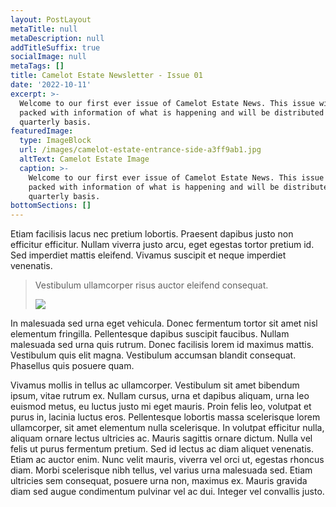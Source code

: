 ```yaml
---
layout: PostLayout
metaTitle: null
metaDescription: null
addTitleSuffix: true
socialImage: null
metaTags: []
title: Camelot Estate Newsletter - Issue 01
date: '2022-10-11'
excerpt: >-
  Welcome to our first ever issue of Camelot Estate News. This issue will be
  packed with information of what is happening and will be distributed on a
  quarterly basis.
featuredImage:
  type: ImageBlock
  url: /images/camelot-estate-entrance-side-a3ff9ab1.jpg
  altText: Camelot Estate Image
  caption: >-
    Welcome to our first ever issue of Camelot Estate News. This issue will be
    packed with information of what is happening and will be distributed on a
    quarterly basis.
bottomSections: []
---
```

Etiam facilisis lacus nec pretium lobortis. Praesent dapibus justo non efficitur efficitur. Nullam viverra justo arcu, eget egestas tortor pretium id. Sed imperdiet mattis eleifend. Vivamus suscipit et neque imperdiet venenatis.

> Vestibulum ullamcorper risus auctor eleifend consequat.
>
> ![](/images/camelot-estate-entrance-side-a3ff9ab1.jpg)

In malesuada sed urna eget vehicula. Donec fermentum tortor sit amet nisl elementum fringilla. Pellentesque dapibus suscipit faucibus. Nullam malesuada sed urna quis rutrum. Donec facilisis lorem id maximus mattis. Vestibulum quis elit magna. Vestibulum accumsan blandit consequat. Phasellus quis posuere quam.

Vivamus mollis in tellus ac ullamcorper. Vestibulum sit amet bibendum ipsum, vitae rutrum ex. Nullam cursus, urna et dapibus aliquam, urna leo euismod metus, eu luctus justo mi eget mauris. Proin felis leo, volutpat et purus in, lacinia luctus eros. Pellentesque lobortis massa scelerisque lorem ullamcorper, sit amet elementum nulla scelerisque. In volutpat efficitur nulla, aliquam ornare lectus ultricies ac. Mauris sagittis ornare dictum. Nulla vel felis ut purus fermentum pretium. Sed id lectus ac diam aliquet venenatis. Etiam ac auctor enim. Nunc velit mauris, viverra vel orci ut, egestas rhoncus diam. Morbi scelerisque nibh tellus, vel varius urna malesuada sed. Etiam ultricies sem consequat, posuere urna non, maximus ex. Mauris gravida diam sed augue condimentum pulvinar vel ac dui. Integer vel convallis justo.

